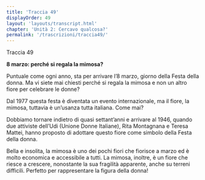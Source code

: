 ```yaml
---
title: 'Traccia 49'
displayOrder: 49
layout: 'layouts/transcript.html'
chapter: 'Unità 2: Cercavo qualcosa?'
permalink: '/trascrizioni/traccia49/'
---
```


Traccia 49

**8 marzo: perché si regala la mimosa?**

Puntuale come ogni anno, sta per arrivare l’8 marzo, giorno della Festa della donna. Ma vi siete mai chiesti perché si regala la mimosa e non un altro fiore per celebrare le donne?

Dal 1977 questa festa è diventata un evento internazionale, ma il fiore, la mimosa, tuttavia è un’usanza tutta italiana. Come mai?

Dobbiamo tornare indietro di quasi settant’anni e arrivare al 1946, quando due attiviste dell’Udi (Unione Donne Italiane), Rita Montagnana e Teresa Mattei, hanno proposto di adottare questo fiore come simbolo della Festa della donna.

Bella e insolita, la mimosa è uno dei pochi fiori che fiorisce a marzo ed è molto economica e accessibile a tutti. La mimosa, inoltre, è un fiore che riesce a crescere, nonostante la sua fragilità apparente, anche su terreni difficili. Perfetto per rappresentare la figura della donna!
